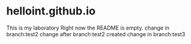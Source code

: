 # helloint.github.io
This is my laboratory
Right now the README is empty.
change in branch:test2
change after branch:test2 created
change in branch:test3
